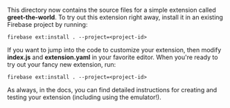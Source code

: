 This directory now contains the source files for a simple extension called **greet-the-world**. To try out this extension right away, install it in an existing Firebase project by running:

`firebase ext:install . --project=<project-id>`

If you want to jump into the code to customize your extension, then modify **index.js** and **extension.yaml** in your favorite editor. When you're ready to try out your fancy new extension, run:

`firebase ext:install . --project=<project-id>`

As always, in the docs, you can find detailed instructions for creating and testing your extension (including using the emulator!).
